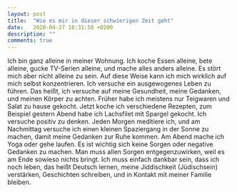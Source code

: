 ```yaml
---
layout: post
title:  "Wie es mir in dieser schwierigen Zeit geht"
date:   2020-04-27 18:31:58 +0200
description: ""
comments: true
---
```


Ich bin ganz alleine in meiner Wohnung. Ich koche Essen alleine, bete alleine, gucke TV-Serien alleine, und mache alles anders alleine. Es stört mich aber nicht alleine zu sein. Auf diese Weise kann ich mich wirklich auf mich selbst konzentrieren. Ich versuche ein ausgewogenes Leben zu führen. Das heißt, ich versuche auf meine Gesundheit, meine Gedanken, und meinen Körper zu achten. Früher habe ich meistens nur Teigwaren und Salat zu hause gekocht. Jetzt koche ich verschiedene Rezepten, zum Beispiel gestern Abend habe ich Lachsfilet mit Spargel gekocht. Ich versuche positiv zu denken. Jeden Morgen meditiere ich, und am Nachmittag versuche ich einen kleinen Spaziergang in der Sonne zu machen, damit meine Gedanken zur Ruhe kommen. Am Abend mache ich Yoga oder gehe laufen. Es ist wichtig sich keine Sorgen oder negative Gedanken zu machen. Man muss allen Sorgen entgegenzuwirken, weil es am Ende sowieso nichts bringt. Ich muss einfach dankbar sein, dass ich noch leben, das heißt Deutsch lernen, meine Jiddischkeit (Jüdischsein) verstärken, Geschichten schreiben, und in Kontakt mit meiner Familie bleiben.
